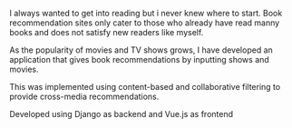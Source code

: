 I always wanted to get into reading but i never knew where to start. Book recommendation sites only cater to those who already have read manny books and does not satisfy new readers like myself.

As the popularity of movies and TV shows grows, I have developed an application that gives book recommendations by inputting shows and movies.

This was implemented using content-based and collaborative filtering to provide cross-media recommendations.

Developed using Django as backend and Vue.js as frontend

